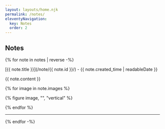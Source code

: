 ```yaml
---
layout: layouts/home.njk
permalink: /notes/
eleventyNavigation:
  key: Notes
  order: 2
---
```


<section class="content-780">
<h1>Notes</h1>

{% for note in notes | reverse -%}

[{{ note.title }}](/note/{{ note.id }}/) - {{ note.created_time | readableDate }}

{{ note.content }}

{% for image in note.images %}

{% figure image, "", "vertical" %}

{% endfor %}

<hr/>

{% endfor -%}
</section>